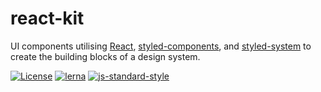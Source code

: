 
# react-kit

UI components utilising [React](https://reactjs.org/), [styled-components](https://www.styled-components.com/), and [styled-system](https://styled-system.com/) to create the building blocks of a design system.

[![License](https://img.shields.io/npm/l/react-kit.svg)](https://www.npmjs.com/package/react-kit)
[![lerna](https://img.shields.io/badge/maintained%20with-lerna-cc00ff.svg)](https://lerna.js.org/)
[![js-standard-style](https://img.shields.io/badge/code%20style-standard-brightgreen.svg)](http://standardjs.com/)
